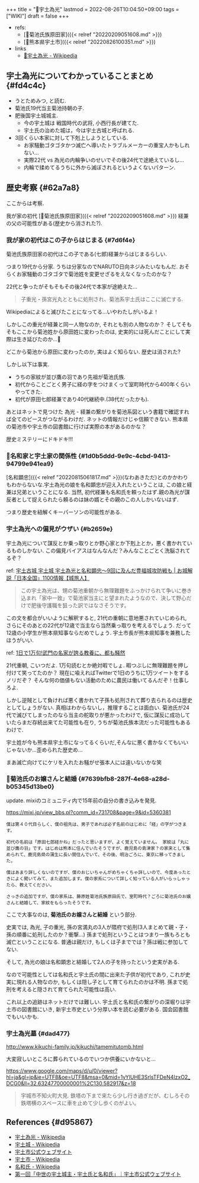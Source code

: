 +++
title = "📝宇土為光"
lastmod = 2022-08-26T10:04:50+09:00
tags = ["WIKI"]
draft = false
+++

-   refs:
    -   [📝菊池氏族原田家]({{< relref "20220209051608.md" >}})
    -   [📝熊本県宇土市]({{< relref "20220826100351.md" >}})
-   links
    -   [🔗宇土為光 - Wikipedia](https://ja.wikipedia.org/wiki/%E5%AE%87%E5%9C%9F%E7%82%BA%E5%85%89)


## 宇土為光についてわかっていることまとめ {#fd4c4c}

-   うとためみつ, と読む.
-   菊池氏19代当主菊池持朝の子.
-   肥後国宇土城城主.
    -   今の宇土城は 戦国時代の武将, 小西行長が建てた.
    -   宇土氏の治めた城は，今は宇土古城と呼ばれる.
-   3回くらい本家に対して下剋上しようとしている.
    -   お家騒動ゴタゴタかつ滅亡へ導いたトラブルメーカーの重宝人かもしれない...
    -   実際22代 vs 為光の内輪争いのせいでその後24代で途絶えているし...
    -   内輪で揉めてるうちに外から滅ぼされるというよくないパターン.


## 歴史考察 {#62a7a8}

ここからは考察.

我が家の初代 [📝菊池氏族原田家]({{< relref "20220209051608.md" >}}) 経兼の父の可能性がある(歴史から消された?).


### 我が家の初代はこの子からはじまる {#7d6f4e}

菊池氏族原田家の初代はこの子である(七郎)経兼からはじまるらしい.

つまり19代から分家. うちは分家なのでNARUTO日向ネジみたいなもんだ. おそらくお家騒動のゴタゴタで菊池姓を変更せざるをえなくなったのかな？

22代と争ったがそもそもその後24代で本家が途絶えた...

> 子重光・孫宮光丸とともに処刑され、菊池系宇土氏はここに滅亡する.

Wikipediaによると滅びたことになってる...いやわたしがいるよ！

しかしこの重光が経兼と同一人物なのか, それとも別の人物なのか？ そしてそもそもここから菊池姓から原田姓に変わったのは, 史実的には死んだことにして実際は生き延びたのか...🤔

どこから菊池から原田に変わったのか, 実はよく知らない. 歴史は消された?

しかし以下は事実.

-   うちの家紋が並び鷹の羽であり先祖が菊池氏族.
-   初代からことごとく男子に経の字をつけまくって室町時代から400年くらいやってきた.
-   初代が原田七郎経兼であり40代継続中.(38代だったかも).

あとはネットで見つけた 為光 - 経兼の繋がりを菊池系図という書籍で確認すれば全てのピースがつながるわけだ. ネットの情報だけじゃ信頼できない. 熊本県の菊池市や宇土市の図書館に行けば実際の本があるのかな？

歴史ミステリーにドキドキ!!!


### 🤔名和家と宇土家の関係性 {#1d0b5ddd-9e9c-4cbd-9413-94799e941ea9}

[名和顕忠]({{< relref "20220815061817.md" >}})(なわあきただ)とのかかわりもわからないな.宇土為光の娘を名和顕忠が迎え入れたということは, この娘と経兼は兄弟ということになる. 当然, 初代経兼も名和氏を頼ったはず.親の為光が謀反者として捉えられたら頼るのは妹の婿とその親のこの人しかいないはず.

つまり歴史を紐解くキーパーソンの可能性がある.


### 宇土為光への偏見がウザい {#b2659e}

宇土為光について謀反とか乗っ取りとか野心家とか下剋上とか，悪く書かれているものしかない. この偏見バイアスはなんなんだ？みんなことごとく洗脳されてるぞ？

ref: [宇土古城 宇土城 宇土為光と名和顕忠～9回に及んだ豊福城攻防戦も | お城解説「日本全国」1100情報【城旅人】](https://sirotabi.com/10763/)

> この宇土為光は、甥の菊池重朝から無理難題をふっかけられて争いに巻き込まれ「家中一致」で菊池家当主にと望まれたようなので、決して野心だけで肥後守護職を狙った訳ではなさそうです。

この文を都合がいいように解釈すると, 21代の重朝に意地悪されていじめられ, さらにそのあとの22代が12歳で当主なら当然乗っ取りを考えるでしょう. だって12歳の小学生が熊本県知事ならだめでしょう. 宇土市長が熊本県知事を兼務したほうがいい.

ref: [1日で1万句!武門の名家が誇る教養に、都も騒然](https://www.city.kikuchi.lg.jp/ichizoku/q/aview/102/2016.html)

21代重朝, こいつだよ. 1万句読むとか絶対暇でしょ. 暇つぶしに無理難題を押し付けて笑ってたのか？ 現在に喩えればTwitterで1日のうちに1万ツイートをするノリだぞ？ そんな何の価値もない活動のために農民は働いてるんだぞ！仕事しろよ.

しかし逆賊として負ければ悪く書かれて子孫も処刑されて葬り去られるのは歴史としてしょうがない. 真相はわからないし，推理することは面白い. 菊池氏が24代で滅びてしまったのなら当主の舵取りが悪かったわけで, 仮に謀反に成功していたらまだ存続出来てた可能性も在り, うちが菊池氏族本流だった可能性もあるわけで.

宇土姓が今も熊本県宇土市になってるくらいだ,そんなに悪く書かなくてもいいじゃないか...歪められた歴史め...

まあ滅亡向けてにケリを入れたお騒がせ張本人には違いないかな笑


### 🤔菊池氏のお嬢さんと結婚 {#7639bfb8-287f-4e68-a28d-b05345d13be0}

update. mixiのコミュニティ内で15年前の自分の書き込みを発見.

<https://mixi.jp/view_bbs.pl?comm_id=731708&page=9&id=5360381>

```text
僕は第４０代目らしく、僕の祖先は、男子であれば必ず名前のはじめに「経」の字がつきます。

初代の名前は「原田七郎経かね」だったと思いますが、よく覚えていません。 家紋は「丸に並び鷹の羽」です。はじめは熊本に住んでいたそうですが、鹿児島の島津家？の家来として集められて、鹿児島県の蒲生に長い間住んでいて、その後、明治ごろに、東京に移ってきました。

僕はあまり詳しくないのですが、僕のおじいちゃんがめちゃくちゃ詳しいので、今度あったときによく聞いてみて、また追加します。僕の家系について詳しく知っている人がいらっしゃったら、教えてください。

さっきの追加ですが、僕の家系は、藤原姓菊池氏族原田氏で、室町時代？ごろに菊池氏のお嬢さんと結婚して、家紋をもらったそうです。
```

ここで大事なのは, **菊池氏のお嬢さんと結婚** という部分.

史実では, 為光, 子の重光, 孫の宮満丸の3人が隈府で処刑(3人まとめて親・子・孫の順番に処刑したのか？衝撃...) 孫まで処刑ということはつまり一族もろとも滅亡ということになる. 普通は親だけ, もしくは子まででは？孫は戦に参加してない.

そして, 為光の娘は名和顕忠と結婚して2人の子を持ったという史実がある.

なので可能性としては名和氏と宇土氏の間に出来た子供が初代であり, これが史実に現れる人物なのか, もしくは隠し子として育てられたのかは不明. 孫まで処刑を考えると隠されて育てられた可能性は高い.

これ以上の追跡はネットだけでは難しい. 宇土氏と名和氏の繋がりの深堀りは宇土市の図書館にいき, 新宇土市史という分厚い本を読む必要がある. 国会図書館でもいいかも.


### 宇土為光墓 {#dad477}

<http://www.kikuchi-family.jp/kikuchi/tamemitutomb.html>

大変寂しいところに葬られているのでいつか供養にいかないと...

<https://www.google.com/maps/d/u/0/viewer?hl=ja&gl=jp&ie=UTF8&oe=UTF8&msa=0&mid=1yYlUHE3SrlsTFDeN4IzxO2_DCG0&ll=32.63247700000001%2C130.582917&z=18>

> 宇城市不知火町大見. 鉄塔の下まで来たら少し行き過ぎだが、むしろその鉄塔横のスペースに車を止めて少し歩くのがよい。


## References {#d95867}

-   [宇土為光 - Wikipedia](https://ja.wikipedia.org/wiki/%E5%AE%87%E5%9C%9F%E7%82%BA%E5%85%89)
-   [宇土城 - Wikipedia](https://ja.wikipedia.org/wiki/%E5%AE%87%E5%9C%9F%E5%9F%8E)
-   [宇土市公式ウェブサイト](https://www.city.uto.lg.jp/)
-   [宇土市 - Wikipedia](https://ja.wikipedia.org/wiki/%E5%AE%87%E5%9C%9F%E5%B8%82)
-   [名和氏 - Wikipedia](https://ja.wikipedia.org/wiki/%E5%90%8D%E5%92%8C%E6%B0%8F)
-   [第一回「中世の宇土城主・宇土氏と名和氏」｜宇土市公式ウェブサイト](https://www.city.uto.lg.jp/museum/article/view/33/318.html)
